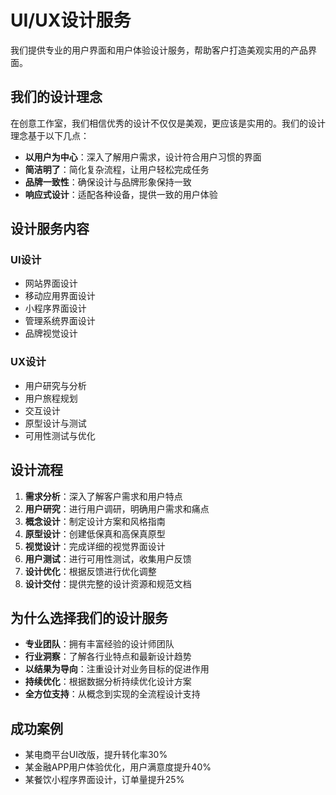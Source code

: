 # UI/UX设计服务

我们提供专业的用户界面和用户体验设计服务，帮助客户打造美观实用的产品界面。

## 我们的设计理念

在创意工作室，我们相信优秀的设计不仅仅是美观，更应该是实用的。我们的设计理念基于以下几点：

- **以用户为中心**：深入了解用户需求，设计符合用户习惯的界面
- **简洁明了**：简化复杂流程，让用户轻松完成任务
- **品牌一致性**：确保设计与品牌形象保持一致
- **响应式设计**：适配各种设备，提供一致的用户体验

## 设计服务内容

### UI设计

- 网站界面设计
- 移动应用界面设计
- 小程序界面设计
- 管理系统界面设计
- 品牌视觉设计

### UX设计

- 用户研究与分析
- 用户旅程规划
- 交互设计
- 原型设计与测试
- 可用性测试与优化

## 设计流程

1. **需求分析**：深入了解客户需求和用户特点
2. **用户研究**：进行用户调研，明确用户需求和痛点
3. **概念设计**：制定设计方案和风格指南
4. **原型设计**：创建低保真和高保真原型
5. **视觉设计**：完成详细的视觉界面设计
6. **用户测试**：进行可用性测试，收集用户反馈
7. **设计优化**：根据反馈进行优化调整
8. **设计交付**：提供完整的设计资源和规范文档

## 为什么选择我们的设计服务

- **专业团队**：拥有丰富经验的设计师团队
- **行业洞察**：了解各行业特点和最新设计趋势
- **以结果为导向**：注重设计对业务目标的促进作用
- **持续优化**：根据数据分析持续优化设计方案
- **全方位支持**：从概念到实现的全流程设计支持

## 成功案例

- 某电商平台UI改版，提升转化率30%
- 某金融APP用户体验优化，用户满意度提升40%
- 某餐饮小程序界面设计，订单量提升25%


<style>
.contact-button {
  margin-top: 30px;
  text-align: center;
}

.contact-button a {
  display: inline-block;
  padding: 12px 24px;
  background-color: var(--vp-c-brand);
  color: white;
  text-decoration: none;
  border-radius: 4px;
  font-weight: 500;
  transition: background-color 0.3s;
}

.contact-button a:hover {
  background-color: var(--vp-c-brand-dark);
}
</style> 